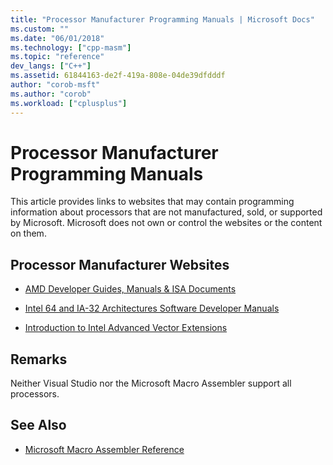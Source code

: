 ```yaml
---
title: "Processor Manufacturer Programming Manuals | Microsoft Docs"
ms.custom: ""
ms.date: "06/01/2018"
ms.technology: ["cpp-masm"]
ms.topic: "reference"
dev_langs: ["C++"]
ms.assetid: 61844163-de2f-419a-808e-04de39dfdddf
author: "corob-msft"
ms.author: "corob"
ms.workload: ["cplusplus"]
---
```

# Processor Manufacturer Programming Manuals

This article provides links to websites that may contain programming information about processors that are not manufactured, sold, or supported by Microsoft. Microsoft does not own or control the websites or the content on them.

## Processor Manufacturer Websites

- [AMD Developer Guides, Manuals & ISA Documents](https://go.microsoft.com/fwlink/p/?linkid=874958)

- [Intel 64 and IA-32 Architectures Software Developer Manuals](https://go.microsoft.com/fwlink/p/?LinkID=510021)

- [Introduction to Intel Advanced Vector Extensions](https://go.microsoft.com/fwlink/p/?linkid=874961)

## Remarks

Neither Visual Studio nor the Microsoft Macro Assembler support all processors.

## See Also

- [Microsoft Macro Assembler Reference](../../assembler/masm/microsoft-macro-assembler-reference.md)
